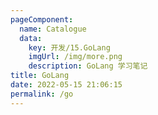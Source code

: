 ```yaml
---
pageComponent: 
  name: Catalogue
  data: 
    key: 开发/15.GoLang
    imgUrl: /img/more.png
    description: GoLang 学习笔记
title: GoLang
date: 2022-05-15 21:06:15
permalink: /go
---
```

